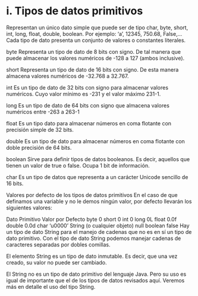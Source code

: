 # i. Tipos de datos primitivos

Representan un único dato simple que puede ser de tipo char, byte, short, int, long, float, double, boolean. 
Por ejemplo: ‘a’, 12345, 750.68, False,... Cada tipo de dato presenta un conjunto de valores o constantes literales.

byte
Representa un tipo de dato de 8 bits con signo. De tal manera que puede almacenar los valores numéricos de -128 a 127 (ambos inclusive).

short
Representa un tipo de dato de 16 bits con signo. De esta manera almacena valores numéricos de -32.768 a 32.767.

int
Es un tipo de dato de 32 bits con signo para almacenar valores numéricos. Cuyo valor mínimo es -231 y el valor máximo 231-1.

long
Es un tipo de dato de 64 bits con signo que almacena valores numéricos entre -263 a 263-1

float
Es un tipo dato para almacenar números en coma flotante con precisión simple de 32 bits.

double
Es un tipo de dato para almacenar números en coma flotante con doble precisión de 64 bits.

boolean
Sirve para definir tipos de datos booleanos. Es decir, aquellos que tienen un valor de true o false. Ocupa 1 bit de información.

char
Es un tipo de datos que representa a un carácter Unicode sencillo de 16 bits.

Valores por defecto de los tipos de datos primitivos
En el caso de que definamos una variable y no le demos ningún valor, por defecto llevarán los siguientes valores:

Dato Primitivo	Valor por Defecto
byte	0
short	0
int	0
long	0L
float	0.0f
double	0.0d
char	‘u0000’
String (o cualquier objeto)	null
boolean	false
Hay un tipo de dato String para el manejo de cadenas que no es en sí un tipo de dato primitivo. Con el tipo de dato String podemos manejar cadenas de caracteres separadas por dobles comillas.

El elemento String es un tipo de dato inmutable. Es decir, que una vez creado, su valor no puede ser cambiado.

El String no es un tipo de dato primitivo del lenguaje Java. Pero su uso es igual de importante que el de los tipos de datos revisados aquí. Veremos más en detalle el uso del tipo String.

